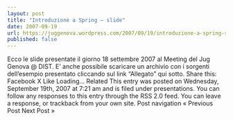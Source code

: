 ```yaml
---
layout: post
title: "Introduzione a Spring – slide"
date: 2007-09-19
url: https://juggenova.wordpress.com/2007/09/19/introduzione-a-spring-slide/
published: false 
---
```


Ecco le slide presentate il giorno 18 settembre 2007 al Meeting del Jug Genova @ DIST. E’ anche possibile scaricare un archivio con i sorgenti dell’esempio presentato cliccando sul link “Allegato” qui sotto. Share this: Facebook X Like Loading... Related This entry was posted on Wednesday, September 19th, 2007 at 7:21 am and is filed under presentations. You can follow any responses to this entry through the RSS 2.0 feed. You can leave a response, or trackback from your own site. Post navigation « Previous Post Next Post »
